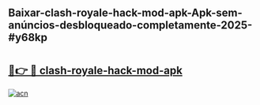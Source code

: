 ## Baixar-clash-royale-hack-mod-apk-Apk-sem-anúncios-desbloqueado-completamente-2025-#y68kp

# <h2><a href="https://ainizakaria.my?title=clash-royale-hack-mod-apk&ref=20M">🔗👉 🔴 clash-royale-hack-mod-apk</a></h2>

[![acn](https://github.com/user-attachments/assets/0f9c940e-d8b0-45ae-aac7-cd30a18b3e1c)](https://ainizakaria.my?title=clash-royale-hack-mod-apk&ref=20M)

